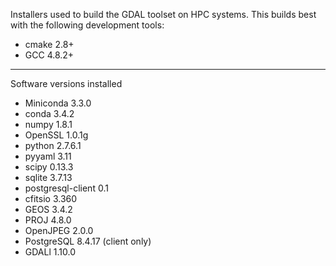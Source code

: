 Installers used to build the GDAL toolset on HPC systems. This builds best with the following development tools:

* cmake 2.8+  
* GCC 4.8.2+

---

Software versions installed

* Miniconda 3.3.0  
 * conda 3.4.2  
 * numpy 1.8.1  
 * OpenSSL 1.0.1g  
 * python 2.7.6.1  
 * pyyaml 3.11  
 * scipy 0.13.3  
 * sqlite 3.7.13  
 * postgresql-client 0.1
* cfitsio 3.360  
* GEOS 3.4.2  
* PROJ 4.8.0  
* OpenJPEG 2.0.0  
* PostgreSQL 8.4.17 (client only)
* GDALl 1.10.0  
